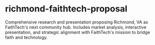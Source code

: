 # richmond-faithtech-proposal
Comprehensive research and presentation proposing Richmond, VA as FaithTech's next community hub. Includes market analysis, interactive presentation, and strategic alignment with FaithTech's mission to bridge faith and technology.
